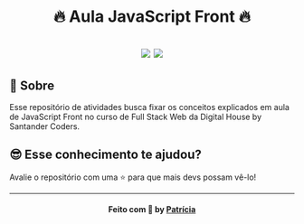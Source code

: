<h1 align="center">
  🔥 Aula JavaScript Front 🔥
  
  <p align="center">
  <img src="https://img.shields.io/badge/tech-front--end-brightgreen" />

  <a href="https://www.digitalhouse.com/br/">
    <img src="https://img.shields.io/badge/source-DigitalHouse-red" />
  </a>
  </p>
</h1>

## 🧐 Sobre

Esse repositório de atividades busca fixar os conceitos explicados em aula de JavaScript Front no curso de Full Stack Web da Digital House by Santander Coders.

## 😎 Esse conhecimento te ajudou?

Avalie o repositório com uma ⭐ para que mais devs possam vê-lo!

---

<h4 align="center">
    Feito com 🧡 by <a href="https://www.linkedin.com/in/patricia-mashiba/" target="_blank">Patrícia</a>
</h4>
